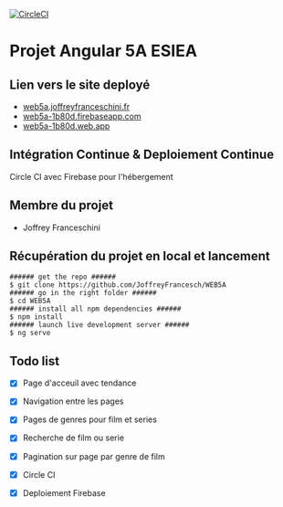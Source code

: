[![CircleCI](https://circleci.com/gh/JoffreyFrancesch/WEB5A/tree/master.svg?style=svg)](https://circleci.com/gh/JoffreyFrancesch/WEB5A/tree/master)
# Projet Angular 5A ESIEA

## Lien vers le site deployé

* [web5a.joffreyfranceschini.fr](http://web5a.joffreyfranceschini.fr)
* [web5a-1b80d.firebaseapp.com](http://web5a-1b80d.firebaseapp.com)
* [web5a-1b80d.web.app](http://web5a-1b80d.web.app)

## Intégration Continue & Deploiement Continue

Circle CI avec Firebase pour l'hébergement

## Membre du projet

* Joffrey Franceschini

## Récupération du projet en local et lancement

```shell
###### get the repo ######
$ git clone https://github.com/JoffreyFrancesch/WEB5A
###### go in the right folder ######
$ cd WEB5A
###### install all npm dependencies ######
$ npm install
###### launch live development server ######
$ ng serve
```

## Todo list

* [x] Page d'acceuil avec tendance
* [x] Navigation entre les pages
* [x] Pages de genres pour film et series
* [x] Recherche de film ou serie
* [x] Pagination sur page par genre de film
* [x] Circle CI
* [x] Deploiement Firebase


